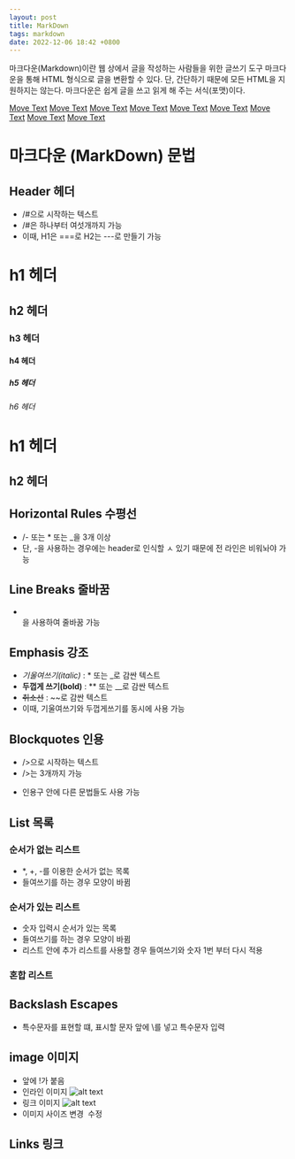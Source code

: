 ```yaml
---
layout: post
title: MarkDown
tags: markdown
date: 2022-12-06 18:42 +0800
---
```


마크다운(Markdown)이란 웹 상에서 글을 작성하는 사람들을 위한 글쓰기 도구
마크다운을 통해 HTML 형식으로 글을 변환할 수 있다.
단, 간단하기 때문에 모든 HTML을 지원하지는 않는다. 
마크다운은 쉽게 글을 쓰고 읽게 해 주는 서식(포맷)이다.

[Move Text](#header-헤더)
[Move Text](#horizontal-rules-수평선)
[Move Text](#line-breaks-줄바꿈)
[Move Text](#emphasis-강조)
[Move Text](#blockquotes-인용)
[Move Text](#list-목록)
[Move Text](#backslash-escapes)
[Move Text](#image-이미지)
[Move Text](#links-링크)

# 마크다운 (MarkDown) 문법
## Header 헤더
- /#으로 시작하는 텍스트
- /#은 하나부터 여섯개까지 가능
- 이때, H1은 ===로 H2는 ---로 만들기 가능
<script src="https://gist.github.com/soomni01/2a1079e3222fc11e06cfca46ecb1375c.js"></script>
# h1 헤더
## h2 헤더
### h3 헤더
#### h4 헤더
##### h5 헤더
###### h6 헤더

h1 헤더
===
h2 헤더
---

## Horizontal Rules 수평선
- /- 또는 * 또는 _을 3개 이상
- 단, -을 사용하는 경우에는 header로 인식할 ㅅ 있기 때문에 전 라인은 비워놔야 가능 
<script src="https://gist.github.com/soomni01/876ed6a5ab48fbce4d2a14fae0c7d727.js"></script>

## Line Breaks 줄바꿈
- <br>을 사용하여 줄바꿈 가능
<script src="https://gist.github.com/soomni01/e6cf2a38a157fac7273327dcae2d72ff.js"></script>

## Emphasis 강조
- *기울여쓰기(italic)* : * 또는 _로 감싼 텍스트
- **두껍게 쓰기(bold)** : ** 또는 __로 감싼 텍스트
- ~~취소선~~ : ~~로 감싼 텍스트
- 이때, 기울여쓰기와 두껍게쓰기를 동시에 사용 가능
<script src="https://gist.github.com/soomni01/1e1f9954215dd7c33ce4cf2a0d04fd31.js"></script>

## Blockquotes 인용
- />으로 시작하는 텍스트
- />는 3개까지 가능
<script src="https://gist.github.com/soomni01/06f8631ca607412df082d0fc8d930c61.js"></script>
- 인용구 안에 다른 문법들도 사용 가능

<script src="https://gist.github.com/soomni01/0a581b4cfcb44807175656bcd07b8c59.js"></script>

## List 목록
### 순서가 없는 리스트
- *, +, -를 이용한 순서가 없는 목록
- 들여쓰기를 하는 경우 모양이 바뀜
### 순서가 있는 리스트
- 숫자 입력시 순서가 있는 목록
- 들여쓰기를 하는 경우 모양이 바뀜
- 리스트 안에 추가 리스트를 사용할 경우 들여쓰기와 숫자 1번 부터 다시 적용
### 혼합 리스트

## Backslash Escapes 
- 특수문자를 표현할 떄, 표시할 문자 앞에 \를 넣고 특수문자 입력

## image 이미지
- 앞에 !가 붙음
- 인라인 이미지 ![alt text](/test.png)
- 링크 이미지 ![alt text](image_URL)
- 이미지 사이즈 변경 <img width="OOOpx" height="OOOpx"></img> 수정

## Links 링크

